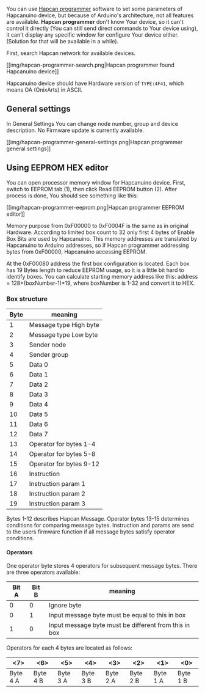 You can use [Hapcan programmer](http://hapcan.com/software/hap/) software to set some parameters of Hapcanuino device, but because of Arduino's architecture, not all features are available. **Hapcan programmer** don't know Your device, so it can't control it directly (You can still send direct commands to Your device using), it can't display any specific window for configure Your device either. (Solution for that will be available in a while).

First, search Hapcan network for available devices. 

[[img/hapcan-programmer-search.png|Hapcan programmer found Hapcanuino device]]

Hapcanuino device should have Hardware version of `TYPE:4F41`, which means OA (OnixArts) in ASCII.

## General settings
In General Settings You can change node number, group and device description. No Firmware update is currently available.

[[img/hapcan-programmer-general-settings.png|Hapcan programmer general settings]]

## Using EEPROM HEX editor
You can open processor memory window for Hapcanuino device. First, switch to EEPROM tab (1), then click Read EEPROM button (2). After process is done, You should see something like this:

[[img/hapcan-programmer-eeprom.png|Hapcan programmer EEPROM editor]]

Memory purpose from 0xF00000 to 0xF0004F is the same as in original Hardware. According to limited box count to 32 only first 4 bytes of Enable Box Bits are used by Hapcanuino. This memory addresses are translated by Hapcanuino to Arduino addresses, so if Hapcan programmer addressing bytes from 0xF00000, Hapcanuino accessing EEPROM.

At the 0xF00080 address the first box configuration is located. Each box has 19 Bytes length to reduce EEPROM usage, so it is a little bit hard to identify boxes. You can calculate starting memory address like this: address = 128+(boxNumber-1)*19, where boxNumber is 1-32 and convert it to HEX.

### Box structure

Byte|meaning
--- | --- 
1|Message type High byte
2|Message type Low byte
3|Sender node
4|Sender group
5|Data 0
6|Data 1
7|Data 2
8|Data 3
9|Data 4
10|Data 5
11|Data 6
12|Data 7
13|Operator for bytes 1-4
14|Operator for bytes 5-8
15|Operator for bytes 9-12 
16|Instruction
17|Instruction param 1
18|Instruction param 2
19|Instruction param 3

Bytes 1-12 describes Hapcan Message. Operator bytes 13-15 determines conditions for comparing message bytes. Instruction and params are send to the users firmware function if all message bytes satisfy operator conditions.

#### Operators
One operator byte stores 4 operators for subsequent message bytes. There are three operators available:

Bit A|Bit B|meaning
---|---|---
0|0|Ignore byte
0|1|Input message byte must be equal to this in box
1|0|Input message byte must be different from this in box

Operators for each 4 bytes are located as follows:

<7>|<6>|<5>|<4>|<3>|<2>|<1>|<0>
---|---|---|---|---|---|---|---
Byte 4 A|Byte 4 B|Byte 3 A|Byte 3 B|Byte 2 A|Byte 2 B|Byte 1 A|Byte 1 B